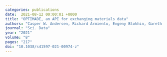 ```yaml
---
categories: publications
date:  2021-08-12 00:00:01 +0000
title: "OPTIMADE, an API for exchanging materials data"
authors: "Casper W. Andersen, Rickard Armiento, Evgeny Blokhin, Gareth J. Conduit, Shyam Dwaraknath, Matthew L. Evans, Ádám Fekete, Abhijith Gopakumar, Saulius Gražulis, Andrius Merkys, Fawzi Mohamed, Corey Oses, Giovanni Pizzi, Gian-Marco Rignanese, Markus Scheidgen, Leopold Talirz, Cormac Toher, Donald Winston, Rossella Aversa, Kamal Choudhary, Pauline Colinet, Stefano Curtarolo, Davide Di Stefano, Claudia Draxl, Suleyman Er, Marco Esters, Marco Fornari, Matteo Giantomassi, Marco Govoni, Geoffroy Hautier, Vinay Hegde, Matthew K. Horton, Patrick Huck, Georg Huhs, Jens Hummelshøj, Ankit Kariryaa, Boris Kozinsky, Snehal Kumbhar, Mohan Liu, Nicola Marzari, Andrew J. Morris, Arash A. Mostofi, Kristin A. Persson, Guido Petretto, Thomas Purcell, Francesco Ricci, Frisco Rose, Matthias Scheffler, Daniel Speckhard, Martin Uhrin, Antanas Vaitkus, Pierre Villars, David Waroquiers, Chris Wolverton, Michael Wu & Xiaoyu Yang"
journal: "Sci. Data"
year: "2021"
volume: "8"
pages: "217"
doi: "10.1038/s41597-021-00974-z"
---
```

